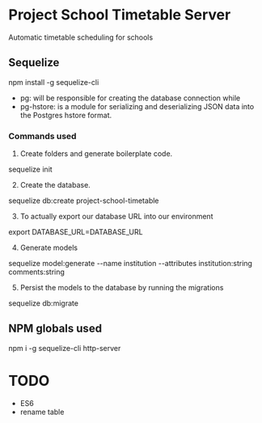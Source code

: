# Project School Timetable Server

Automatic timetable scheduling for schools

## Sequelize

npm install -g sequelize-cli

- pg: will be responsible for creating the database connection while 
- pg-hstore: is a module for serializing and deserializing JSON data into the Postgres hstore format.

### Commands used

1. Create folders and generate boilerplate code.

sequelize init

2. Create the database.

sequelize db:create project-school-timetable

3. To actually export our database URL into our environment

export DATABASE_URL=DATABASE_URL

4. Generate models

sequelize model:generate --name institution --attributes institution:string comments:string

5. Persist the models to the database by running the migrations

sequelize db:migrate

## NPM globals used

npm i -g sequelize-cli http-server

# TODO

- ES6
- rename table